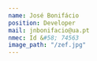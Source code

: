 ```yaml
---
name: José Bonifácio 
position: Developer
mail: jnbonifacio@ua.pt
nmec: Id &#58; 74563
image_path: "/zef.jpg"
---
```

